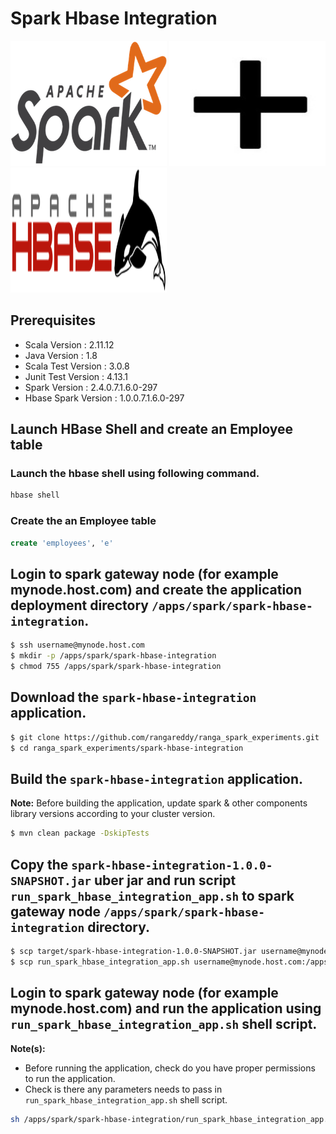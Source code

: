 # Spark Hbase Integration

<div>
        <img src="https://github.com/rangareddy/ranga-logos/blob/main/frameworks/spark/spark_logo.png?raw=true" height="200" width="250"/>
        <img src="https://github.com/rangareddy/ranga-logos/blob/main/others/plus_logo.png?raw=true" height="200" width="250"/>
        <img src="https://github.com/rangareddy/ranga-logos/blob/main/dbs/nosql/hbase/hbase_logo.png?raw=true" height="200" width="250"/>
</div>


## Prerequisites

* Scala Version : 2.11.12
* Java Version : 1.8
* Scala Test Version : 3.0.8
* Junit Test Version : 4.13.1
* Spark Version : 2.4.0.7.1.6.0-297
* Hbase Spark Version : 1.0.0.7.1.6.0-297

## Launch HBase Shell and create an Employee table

### Launch the hbase shell using following command.
```sh
hbase shell
```

### Create the an Employee table
```sql
create 'employees', 'e'
```

## Login to spark gateway node (for example mynode.host.com) and create the application deployment directory `/apps/spark/spark-hbase-integration`.
```sh
$ ssh username@mynode.host.com
$ mkdir -p /apps/spark/spark-hbase-integration
$ chmod 755 /apps/spark/spark-hbase-integration
```

## Download the `spark-hbase-integration` application.
```sh
$ git clone https://github.com/rangareddy/ranga_spark_experiments.git
$ cd ranga_spark_experiments/spark-hbase-integration
```

## Build the `spark-hbase-integration` application.
**Note:** Before building the application, update spark & other components library versions according to your cluster version.
```sh
$ mvn clean package -DskipTests
```

## Copy the `spark-hbase-integration-1.0.0-SNAPSHOT.jar` uber jar and run script `run_spark_hbase_integration_app.sh` to spark gateway node `/apps/spark/spark-hbase-integration` directory.
```sh
$ scp target/spark-hbase-integration-1.0.0-SNAPSHOT.jar username@mynode.host.com:/apps/spark/spark-hbase-integration
$ scp run_spark_hbase_integration_app.sh username@mynode.host.com:/apps/spark/spark-hbase-integration
```

## Login to spark gateway node (for example mynode.host.com) and run the application using `run_spark_hbase_integration_app.sh` shell script.

**Note(s):**
* Before running the application, check do you have proper permissions to run the application.
* Check is there any parameters needs to pass in `run_spark_hbase_integration_app.sh` shell script.

```sh
sh /apps/spark/spark-hbase-integration/run_spark_hbase_integration_app.sh
```